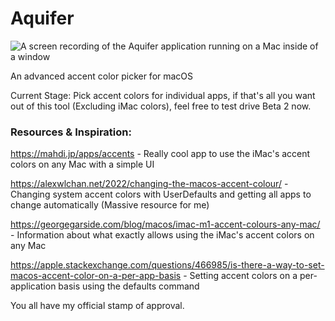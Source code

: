 # Aquifer
![A screen recording of the Aquifer application running on a Mac inside of a window](https://github.com/forcequitOS/Aquifer/blob/main/ProgressTwo.gif?raw=true)

An advanced accent color picker for macOS

Current Stage: Pick accent colors for individual apps, if that's all you want out of this tool (Excluding iMac colors), feel free to test drive Beta 2 now.

### Resources & Inspiration:

https://mahdi.jp/apps/accents - Really cool app to use the iMac's accent colors on any Mac with a simple UI

https://alexwlchan.net/2022/changing-the-macos-accent-colour/ - Changing system accent colors with UserDefaults and getting all apps to change automatically (Massive resource for me)

https://georgegarside.com/blog/macos/imac-m1-accent-colours-any-mac/ - Information about what exactly allows using the iMac's accent colors on any Mac

https://apple.stackexchange.com/questions/466985/is-there-a-way-to-set-macos-accent-color-on-a-per-app-basis - Setting accent colors on a per-application basis using the defaults command

You all have my official stamp of approval.

